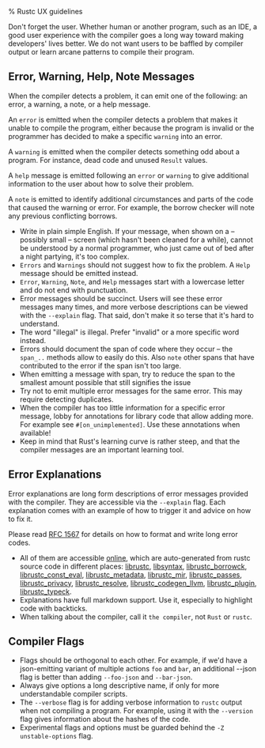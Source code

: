 % Rustc UX guidelines

Don't forget the user. Whether human or another program, such as an IDE, a
good user experience with the compiler goes a long way toward making developers'
lives better. We do not want users to be baffled by compiler output or
learn arcane patterns to compile their program.

## Error, Warning, Help, Note Messages

When the compiler detects a problem, it can emit one of the following: an error, a warning,
a note, or a help message.

An `error` is emitted when the compiler detects a problem that makes it unable
 to compile the program, either because the program is invalid or the
 programmer has decided to make a specific `warning` into an error.

A `warning` is emitted when the compiler detects something odd about a
program. For instance, dead code and unused `Result` values.

A `help` message is emitted following an `error` or `warning` to give additional
information to the user about how to solve their problem.

A `note` is emitted to identify additional circumstances and parts of the code
that caused the warning or error. For example, the borrow checker will note any
previous conflicting borrows.

* Write in plain simple English. If your message, when shown on a – possibly
small – screen (which hasn't been cleaned for a while), cannot be understood
by a normal programmer, who just came out of bed after a night partying, it's
too complex.
* `Errors` and `Warnings` should not suggest how to fix the problem. A `Help`
message should be emitted instead.
* `Error`, `Warning`, `Note`, and `Help` messages start with a lowercase
letter and do not end with punctuation.
* Error messages should be succinct. Users will see these error messages many
times, and more verbose descriptions can be viewed with the `--explain` flag.
That said, don't make it so terse that it's hard to understand.
* The word "illegal" is illegal. Prefer "invalid" or a more specific word
instead.
* Errors should document the span of code where they occur – the `span_..`
methods allow to easily do this. Also `note` other spans that have contributed
to the error if the span isn't too large.
* When emitting a message with span, try to reduce the span to the smallest
amount possible that still signifies the issue
* Try not to emit multiple error messages for the same error. This may require
detecting duplicates.
* When the compiler has too little information for a specific error message,
lobby for annotations for library code that allow adding more. For example see
`#[on_unimplemented]`. Use these annotations when available!
* Keep in mind that Rust's learning curve is rather steep, and that the
compiler messages are an important learning tool.

## Error Explanations

Error explanations are long form descriptions of error messages provided with
the compiler. They are accessible via the `--explain` flag. Each explanation
comes with an example of how to trigger it and advice on how to fix it.

Please read [RFC 1567](https://github.com/rust-lang/rfcs/blob/master/text/1567-long-error-codes-explanation-normalization.md)
for details on how to format and write long error codes.

* All of them are accessible [online](http://doc.rust-lang.org/error-index.html),
  which are auto-generated from rustc source code in different places:
  [librustc](https://github.com/rust-lang/rust/blob/master/src/librustc/diagnostics.rs),
  [libsyntax](https://github.com/rust-lang/rust/blob/master/src/libsyntax/diagnostics.rs),
  [librustc_borrowck](https://github.com/rust-lang/rust/blob/master/src/librustc_borrowck/diagnostics.rs),
  [librustc_const_eval](https://github.com/rust-lang/rust/blob/master/src/librustc_const_eval/diagnostics.rs),
  [librustc_metadata](https://github.com/rust-lang/rust/blob/master/src/librustc_metadata/diagnostics.rs),
  [librustc_mir](https://github.com/rust-lang/rust/blob/master/src/librustc_mir/diagnostics.rs),
  [librustc_passes](https://github.com/rust-lang/rust/blob/master/src/librustc_passes/diagnostics.rs),
  [librustc_privacy](https://github.com/rust-lang/rust/blob/master/src/librustc_privacy/diagnostics.rs),
  [librustc_resolve](https://github.com/rust-lang/rust/blob/master/src/librustc_resolve/diagnostics.rs),
  [librustc_codegen_llvm](https://github.com/rust-lang/rust/blob/master/src/librustc_codegen_llvm/diagnostics.rs),
  [librustc_plugin](https://github.com/rust-lang/rust/blob/master/src/librustc_plugin/diagnostics.rs),
  [librustc_typeck](https://github.com/rust-lang/rust/blob/master/src/librustc_typeck/diagnostics.rs).
* Explanations have full markdown support. Use it, especially to highlight
code with backticks.
* When talking about the compiler, call it `the compiler`, not `Rust` or
`rustc`.

## Compiler Flags

* Flags should be orthogonal to each other. For example, if we'd have a
json-emitting variant of multiple actions `foo` and `bar`, an additional
--json flag is better than adding `--foo-json` and `--bar-json`.
* Always give options a long descriptive name, if only for more
understandable compiler scripts.
* The `--verbose` flag is for adding verbose information to `rustc` output
when not compiling a program. For example, using it with the `--version` flag
gives information about the hashes of the code.
* Experimental flags and options must be guarded behind the `-Z unstable-options` flag.
